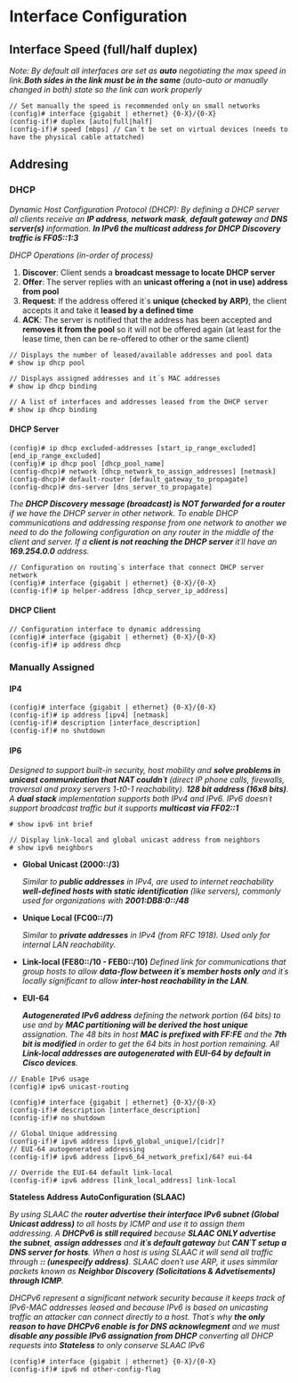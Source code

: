 # **Interface Configuration**

## Interface Speed (full/half duplex)
_Note: By default all interfaces are set as **auto** negotiating the max speed in link.**Both sides in the link must be in the same** (auto-auto or manually changed in both) state so the link can work properly_
```
// Set manually the speed is recommended only on small networks
(config)# interface {gigabit | ethernet} {0-X}/{0-X}
(config-if)# duplex [auto|full|half]
(config-if)# speed [mbps] // Can´t be set on virtual devices (needs to have the physical cable attatched)
```

## Addresing 

### DHCP

_Dynamic Host Configuration Protocol (DHCP): By defining a DHCP server all clients receive an **IP address**, **network mask**, **default gateway** and **DNS server(s)** information. **In IPv6 the multicast address for DHCP Discovery traffic is FF05::1:3**_

_DHCP Operations (in-order of process)_
1. **Discover**: Client sends a **broadcast message to locate DHCP server**
2. **Offer**: The server replies with an **unicast offering a (not in use) address from pool**
3. **Request**: If the address offered it´s **unique (checked by ARP)**, the client accepts it and take it **leased by a defined time**
4. **ACK**: The server is notified that the address has been accepted and **removes it from the pool** so it will not be offered again (at least for the lease time, then can be re-offered to other or the same client)

```
// Displays the number of leased/available addresses and pool data
# show ip dhcp pool

// Displays assigned addresses and it´s MAC addresses
# show ip dhcp binding

// A list of interfaces and addresses leased from the DHCP server
# show ip dhcp binding
```

#### DHCP Server
``` 
(config)# ip dhcp excluded-addresses [start_ip_range_excluded] [end_ip_range_excluded]
(config)# ip dhcp pool [dhcp_pool_name]
(config-dhcp)# network [dhcp_network_to_assign_addresses] [netmask]
(config-dhcp)# default-router [default_gateway_to_propagate]
(config-dhcp)# dns-server [dns_server_to_propagate]
```

_The **DHCP Discovery message (broadcast) is NOT forwarded for a router** if we have the DHCP server in other network. To enable DHCP communications and addressing response from one network to another we need to do the following configuration on any router in the middle of the client and server. If a **client is not reaching the DHCP server** it´ll have an **169.254.0.0** address._
```
// Configuration on routing´s interface that connect DHCP server network
(config)# interface {gigabit | ethernet} {0-X}/{0-X}
(config-if)# ip helper-address [dhcp_server_ip_address]
```

#### DHCP Client
```
// Configuration interface to dynamic addressing
(config)# interface {gigabit | ethernet} {0-X}/{0-X}
(config-if)# ip address dhcp
```

### Manually Assigned

#### IP4
```
(config)# interface {gigabit | ethernet} {0-X}/{0-X}
(config-if)# ip address [ipv4] [netmask]
(config-if)# description [interface_description]
(config-if)# no shutdown
```

#### IP6 
_Designed to support built-in security, host mobility and **solve problems in unicast communication that NAT couldn´t** (direct IP phone calls, firewalls, traversal and proxy servers 1-t0-1 reachability). **128 bit address (16x8 bits)**. A **dual stack** implementation supports both IPv4 and IPv6. IPv6 doesn´t support broadcast traffic but it supports **multicast via FF02::1**_
```
# show ipv6 int brief

// Display link-local and global unicast address from neighbors
# show ipv6 neighbors
```
- **Global Unicast (2000::/3)**
  
  _Similar to **public addresses** in IPv4, are used to internet reachability **well-defined hosts with static identification** (like servers), commonly used for organizations with **2001:DB8:0::/48**_

- **Unique Local (FC00::/7)**
  
  _Similar to **private addresses** in IPv4 (from RFC 1918). Used only for internal LAN reachability._

- **Link-local (FE80::/10 - FEB0::/10)**
  _Defined link for communications that group hosts to allow **data-flow between it´s member hosts only** and it´s locally significant to allow **inter-host reachability in the LAN**._

- **EUI-64**

  _**Autogenerated IPv6 address** defining the network portion (64 bits) to use and by **MAC partitioning will be derived the host unique** assignation. The 48 bits in host **MAC is prefixed with FF:FE** and the **7th bit is modified** in order to get the 64 bits in host portion remaining. All **Link-local addresses are autogenerated with EUI-64 by default in Cisco devices**._

```
// Enable IPv6 usage
(config)# ipv6 unicast-routing
```
```
(config)# interface {gigabit | ethernet} {0-X}/{0-X}
(config-if)# description [interface_description]
(config-if)# no shutdown

// Global Unique addressing
(config-if)# ipv6 address [ipv6_global_unique]/[cidr]? 
// EUI-64 autogenerated addressing
(config-if)# ipv6 address [ipv6_64_network_prefix]/64? eui-64 

// Override the EUI-64 default link-local
(config-if)# ipv6 address [link_local_address] link-local
```

**Stateless Address AutoConfiguration (SLAAC)**

  _By using SLAAC the **router advertise their interface IPv6 subnet (Global Unicast address)** to all hosts by ICMP and use it to assign them addressing. A **DHCPv6 is still required** because **SLAAC ONLY advertise the subnet**, **assign addresses** and **it´s default gateway** but **CAN´T setup a DNS server for hosts**. When a host is using SLAAC it will send all traffic through **:: (unespecify address)**. SLAAC doen´t use ARP, it uses simmilar packets known as **Neighbor Discovery (Solicitations & Advetisements) through ICMP**._

  _DHCPv6 represent a significant network security because it keeps track of IPv6-MAC addresses leased and because IPv6 is based on unicasting traffic an attacker can connect directly to a host. That´s why **the only reason to have DHCPv6 enable is for DNS acknowlegment** and we must **disable any possible IPv6 assignation from DHCP** converting all DHCP requests into **Stateless** to only conserve SLAAC IPv6_
  ```
  (config)# interface {gigabit | ethernet} {0-X}/{0-X}
  (config-if)# ipv6 nd other-config-flag
  ```
